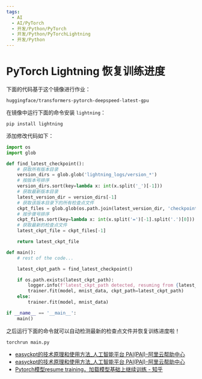 ```yaml
---
tags:
  - AI
  - AI/PyTorch
  - 开发/Python/PyTorch
  - 开发/Python/PyTorchLightning
  - 开发/Python
---
```

# PyTorch Lightning 恢复训练进度

下面的代码基于这个镜像进行作业：

```
huggingface/transformers-pytorch-deepspeed-latest-gpu
```

在镜像中运行下面的命令安装 `lightning`：

```shell
pip install lightning
```

添加修改代码如下：

```python
import os
import glob

def find_latest_checkpoint():
    # 获取所有版本目录
    version_dirs = glob.glob('lightning_logs/version_*')
    # 按版本号排序
    version_dirs.sort(key=lambda x: int(x.split('_')[-1]))
    # 获取最新版本目录
    latest_version_dir = version_dirs[-1]
    # 获取该版本目录下的所有检查点文件
    ckpt_files = glob.glob(os.path.join(latest_version_dir, 'checkpoints', '*.ckpt'))
    # 按步骤号排序
    ckpt_files.sort(key=lambda x: int(x.split('=')[-1].split('.')[0]))
    # 获取最新的检查点文件
    latest_ckpt_file = ckpt_files[-1]

    return latest_ckpt_file

def main():
    # rest of the code...

    latest_ckpt_path = find_latest_checkpoint()

    if os.path.exists(latest_ckpt_path):
        logger.info(f'latest_ckpt_path detected, resuming from {latest_ckpt_path}')
        trainer.fit(model, mnist_data, ckpt_path=latest_ckpt_path)
    else:
        trainer.fit(model, mnist_data)

if __name__ == '__main__':
    main()
```

之后运行下面的命令就可以自动检测最新的检查点文件并恢复训练进度啦！

```shell
torchrun main.py
```

- [easyckpt的技术原理和使用方法_人工智能平台 PAI(PAI)-阿里云帮助中心](https://help.aliyun.com/zh/pai/user-guide/easyckpt?spm=a2c4g.11186623.0.0.18c02772MLDUbC)
- [easyckpt的技术原理和使用方法_人工智能平台 PAI(PAI)-阿里云帮助中心](https://help.aliyun.com/zh/pai/user-guide/easyckpt)
- [Pytorch模型resume training，加载模型基础上继续训练 - 知乎](https://zhuanlan.zhihu.com/p/159068033)
